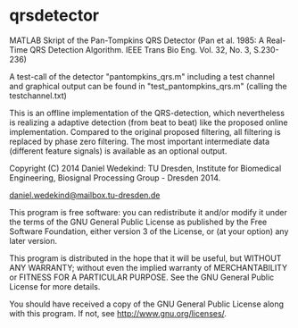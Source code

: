 qrsdetector
===========

MATLAB Skript of the Pan-Tompkins QRS Detector
(Pan et al. 1985: A Real-Time QRS Detection Algorithm. IEEE Trans Bio Eng. Vol. 32, No. 3, S.230-236)

A test-call of the detector "pantompkins_qrs.m" including a test channel and graphical output can be found in "test_pantompkins_qrs.m" (calling the testchannel.txt)  

This is an offline implementation of the QRS-detection, which nevertheless is realizing a adaptive detection (from beat to beat) like the proposed online implementation. Compared to the original proposed filtering, all filtering is replaced by phase zero filtering. The most important intermediate data (different feature signals) is available as an optional output.

Copyright (C) 2014  Daniel Wedekind: 
TU Dresden, Institute for Biomedical Engineering, Biosignal Processing Group - Dresden 2014.

daniel.wedekind@mailbox.tu-dresden.de

This program is free software: you can redistribute it and/or modify
it under the terms of the GNU General Public License as published by
the Free Software Foundation, either version 3 of the License, or
(at your option) any later version.
 
This program is distributed in the hope that it will be useful,
but WITHOUT ANY WARRANTY; without even the implied warranty of
MERCHANTABILITY or FITNESS FOR A PARTICULAR PURPOSE.  See the
GNU General Public License for more details.

You should have received a copy of the GNU General Public License
along with this program.  If not, see <http://www.gnu.org/licenses/>.
